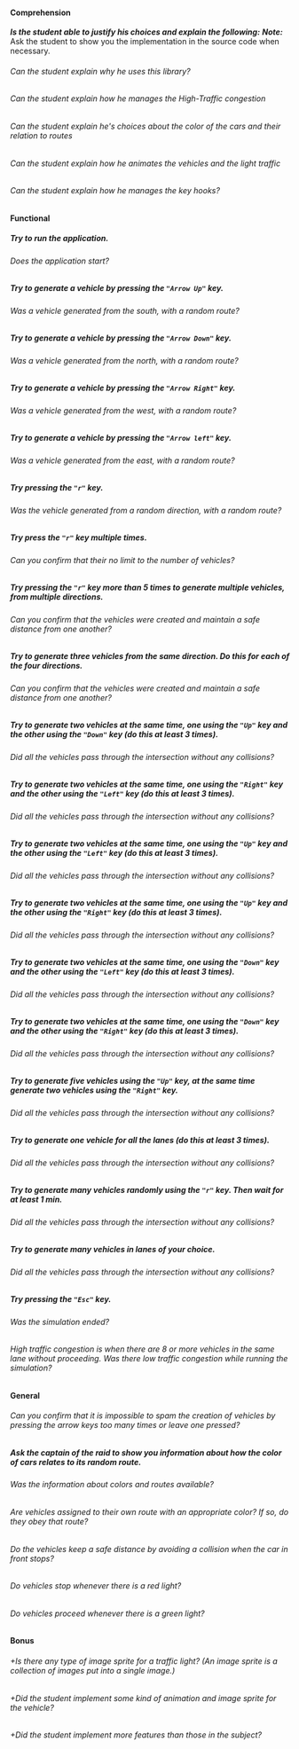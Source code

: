 #### Comprehension 

***Is the student able to justify his choices and explain the following:***
***Note:*** Ask the student to show you the implementation in the source code when necessary.
###### Can the student explain why he uses this library?

###### Can the student explain how he manages the High-Traffic congestion

###### Can the student explain he's choices about the color of the cars and their relation to routes

###### Can the student explain how he animates the vehicles and the light traffic

###### Can the student explain how he manages the key hooks?

#### Functional 

##### Try to run the application.

###### Does the application start?

##### Try to generate a vehicle by pressing the `"Arrow Up"` key.

###### Was a vehicle generated from the south, with a random route?

##### Try to generate a vehicle by pressing the `"Arrow Down"` key.

###### Was a vehicle generated from the north, with a random route?

##### Try to generate a vehicle by pressing the `"Arrow Right"` key.

###### Was a vehicle generated from the west, with a random route?

##### Try to generate a vehicle by pressing the `"Arrow left"` key.

###### Was a vehicle generated from the east, with a random route?

##### Try pressing the `"r"` key.

###### Was the vehicle generated from a random direction, with a random route?

##### Try press the `"r"` key multiple times.

###### Can you confirm that their no limit to the number of vehicles?

##### Try pressing the `"r"` key more than 5 times to generate multiple vehicles, from multiple directions.

###### Can you confirm that the vehicles were created and maintain a safe distance from one another?

##### Try to generate three vehicles from the same direction. Do this for each of the four directions.

###### Can you confirm that the vehicles were created and maintain a safe distance from one another?

##### Try to generate two vehicles at the same time, one using the `"Up"` key and the other using the `"Down"` key (do this at least 3 times).

###### Did all the vehicles pass through the intersection without any collisions?

##### Try to generate two vehicles at the same time, one using the `"Right"` key and the other using the `"Left"` key (do this at least 3 times).

###### Did all the vehicles pass through the intersection without any collisions?

##### Try to generate two vehicles at the same time, one using the `"Up"` key and the other using the `"Left"` key (do this at least 3 times).

###### Did all the vehicles pass through the intersection without any collisions?

##### Try to generate two vehicles at the same time, one using the `"Up"` key and the other using the `"Right"` key (do this at least 3 times).

###### Did all the vehicles pass through the intersection without any collisions?

##### Try to generate two vehicles at the same time, one using the `"Down"` key and the other using the `"Left"` key (do this at least 3 times).

###### Did all the vehicles pass through the intersection without any collisions?

##### Try to generate two vehicles at the same time, one using the `"Down"` key and the other using the `"Right"` key (do this at least 3 times).

###### Did all the vehicles pass through the intersection without any collisions?

##### Try to generate five vehicles using the `"Up"` key, at the same time generate two vehicles using the `"Right"` key.

###### Did all the vehicles pass through the intersection without any collisions?

##### Try to generate one vehicle for all the lanes (do this at least 3 times).

###### Did all the vehicles pass through the intersection without any collisions?

##### Try to generate many vehicles randomly using the `"r"` key. Then wait for at least 1 min.

###### Did all the vehicles pass through the intersection without any collisions?

##### Try to generate many vehicles in lanes of your choice.

###### Did all the vehicles pass through the intersection without any collisions?

##### Try pressing the `"Esc"` key.

###### Was the simulation ended?

###### High traffic congestion is when there are 8 or more vehicles in the same lane without proceeding. Was there low traffic congestion while running the simulation?

#### General

###### Can you confirm that it is impossible to spam the creation of vehicles by pressing the arrow keys too many times or leave one pressed?

##### Ask the captain of the raid to show you information about how the color of cars relates to its random route.

###### Was the information about colors and routes available?

###### Are vehicles assigned to their own route with an appropriate color? If so, do they obey that route?

###### Do the vehicles keep a safe distance by avoiding a collision when the car in front stops?

###### Do vehicles stop whenever there is a red light?

###### Do vehicles proceed whenever there is a green light?

#### Bonus

###### +Is there any type of image sprite for a traffic light? (An image sprite is a collection of images put into a single image.)

###### +Did the student implement some kind of animation and image sprite for the vehicle?

###### +Did the student implement more features than those in the subject?
